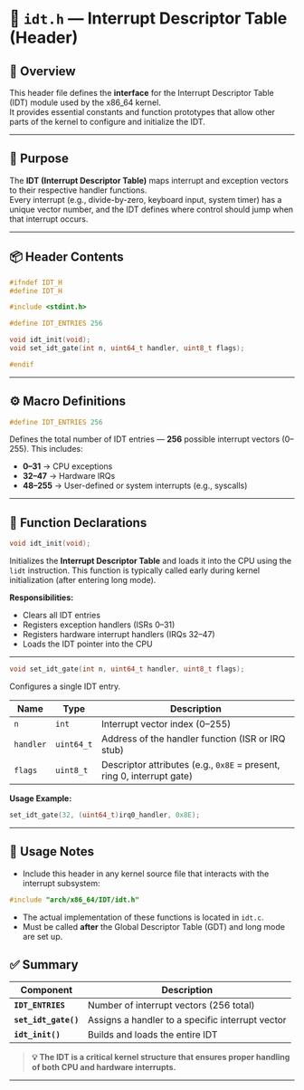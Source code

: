# 🧩 `idt.h` — Interrupt Descriptor Table (Header)

## 📄 Overview

This header file defines the **interface** for the Interrupt Descriptor Table (IDT) module used by the x86_64 kernel.  
It provides essential constants and function prototypes that allow other parts of the kernel to configure and initialize the IDT.

---

## 🧠 Purpose

The **IDT (Interrupt Descriptor Table)** maps interrupt and exception vectors to their respective handler functions.  
Every interrupt (e.g., divide-by-zero, keyboard input, system timer) has a unique vector number, and the IDT defines where control should jump when that interrupt occurs.

---

## 📦 Header Contents

```c
#ifndef IDT_H
#define IDT_H

#include <stdint.h>

#define IDT_ENTRIES 256

void idt_init(void);
void set_idt_gate(int n, uint64_t handler, uint8_t flags);

#endif
```
---
## ⚙️ Macro Definitions

```c
#define IDT_ENTRIES 256
```
Defines the total number of IDT entries — **256** possible interrupt vectors (0–255). This includes:

- **0–31** → CPU exceptions
- **32–47** → Hardware IRQs
- **48–255** → User-defined or system interrupts (e.g., syscalls)

---
## 🧩 Function Declarations
```c
void idt_init(void);
```
Initializes the **Interrupt Descriptor Table** and loads it into the CPU using the `lidt` instruction.
This function is typically called early during kernel initialization (after entering long mode).

**Responsibilities:**

- Clears all IDT entries
- Registers exception handlers (ISRs 0–31)
- Registers hardware interrupt handlers (IRQs 32–47)
- Loads the IDT pointer into the CPU

---
```c
void set_idt_gate(int n, uint64_t handler, uint8_t flags);
```
Configures a single IDT entry.

| Name      | Type       | Description                                                            |
| --------- | ---------- | ---------------------------------------------------------------------- |
| `n`       | `int`      | Interrupt vector index (0–255)                                         |
| `handler` | `uint64_t` | Address of the handler function (ISR or IRQ stub)                      |
| `flags`   | `uint8_t`  | Descriptor attributes (e.g., `0x8E` = present, ring 0, interrupt gate) |

**Usage Example:**
```c
set_idt_gate(32, (uint64_t)irq0_handler, 0x8E);
```

---
## 🧠 Usage Notes
- Include this header in any kernel source file that interacts with the interrupt subsystem:
```c
#include "arch/x86_64/IDT/idt.h"
```
- The actual implementation of these functions is located in `idt.c`.
- Must be called **after** the Global Descriptor Table (GDT) and long mode are set up.

## ✅ Summary

| Component            | Description                                      |
| -------------------- | ------------------------------------------------ |
| **`IDT_ENTRIES`**    | Number of interrupt vectors (256 total)          |
| **`set_idt_gate()`** | Assigns a handler to a specific interrupt vector |
| **`idt_init()`**     | Builds and loads the entire IDT                  |

>**💡 The IDT is a critical kernel structure that ensures proper handling of both CPU and hardware interrupts.**
---